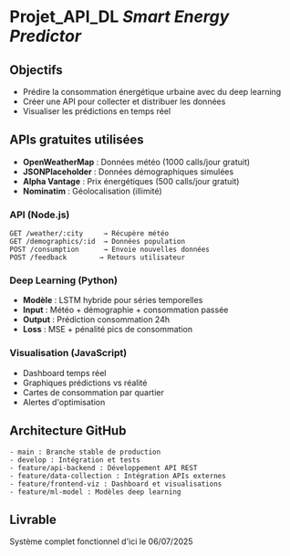 # Projet_API_DL ***Smart Energy Predictor***

##  Objectifs
- Prédire la consommation énergétique urbaine avec du deep learning
- Créer une API pour collecter et distribuer les données
- Visualiser les prédictions en temps réel

##  APIs gratuites utilisées
- **OpenWeatherMap** : Données météo (1000 calls/jour gratuit)
- **JSONPlaceholder** : Données démographiques simulées
- **Alpha Vantage** : Prix énergétiques (500 calls/jour gratuit)
- **Nominatim** : Géolocalisation (illimité)



### **API (Node.js)**
```
GET /weather/:city     → Récupère météo
GET /demographics/:id  → Données population
POST /consumption      → Envoie nouvelles données
POST /feedback        → Retours utilisateur
```

### **Deep Learning (Python)**
- **Modèle** : LSTM hybride pour séries temporelles
- **Input** : Météo + démographie + consommation passée
- **Output** : Prédiction consommation 24h
- **Loss** : MSE + pénalité pics de consommation

### **Visualisation (JavaScript)**
- Dashboard temps réel
- Graphiques prédictions vs réalité
- Cartes de consommation par quartier
- Alertes d'optimisation

##  Architecture GitHub
```
- main : Branche stable de production
- develop : Intégration et tests
- feature/api-backend : Développement API REST
- feature/data-collection : Intégration APIs externes
- feature/frontend-viz : Dashboard et visualisations
- feature/ml-model : Modèles deep learning
```
##  Livrable
Système complet fonctionnel d'ici le 06/07/2025
